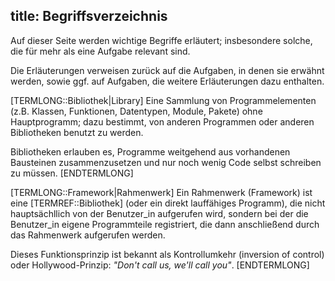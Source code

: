 title: Begriffsverzeichnis
---

Auf dieser Seite werden wichtige Begriffe erläutert; 
insbesondere solche, die für mehr als eine Aufgabe relevant sind.

Die Erläuterungen verweisen zurück auf die Aufgaben, in denen sie erwähnt werden,
sowie ggf. auf Aufgaben, die weitere Erläuterungen dazu enthalten. 

[TERMLONG::Bibliothek|Library]
Eine Sammlung von Programmelementen (z.B. Klassen, Funktionen, Datentypen, Module, Pakete)
ohne Hauptprogramm; 
dazu bestimmt, von anderen Programmen oder anderen Bibliotheken benutzt zu werden.

Bibliotheken erlauben es, Programme weitgehend aus vorhandenen Bausteinen zusammenzusetzen
und nur noch wenig Code selbst schreiben zu müssen.
[ENDTERMLONG]

[TERMLONG::Framework|Rahmenwerk]
Ein Rahmenwerk (Framework) ist eine [TERMREF::Bibliothek]
(oder ein direkt lauffähiges Programm),
die nicht hauptsächllich von der Benutzer_in aufgerufen wird,
sondern bei der die Benutzer_in eigene Programmteile registriert,
die dann anschließend durch das Rahmenwerk aufgerufen werden.

Dieses Funktionsprinzip ist bekannt als Kontrollumkehr (inversion of control)
oder Hollywood-Prinzip: _"Don't call us, we'll call you"_.
[ENDTERMLONG]
